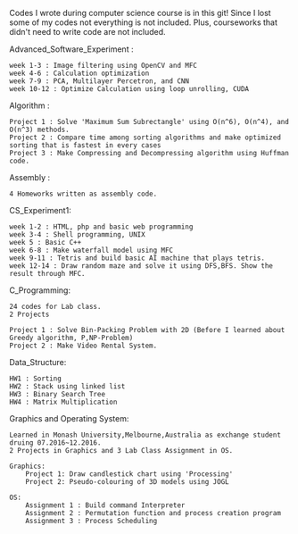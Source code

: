 Codes I wrote during computer science course is in this git! Since I lost some of my codes not everything is not included. Plus, courseworks that didn't need to write code are not included.
 
Advanced_Software_Experiment :
	  
	week 1-3 : Image filtering using OpenCV and MFC  
	week 4-6 : Calculation optimization  
	week 7-9 : PCA, Multilayer Percetron, and CNN  
	week 10-12 : Optimize Calculation using loop unrolling, CUDA  

Algorithm :
	  
	Project 1 : Solve 'Maximum Sum Subrectangle' using O(n^6), O(n^4), and O(n^3) methods.  
	Project 2 : Compare time among sorting algorithms and make optimized sorting that is fastest in every cases  
	Project 3 : Make Compressing and Decompressing algorithm using Huffman code.  
  
Assembly :  
  
	4 Homeworks written as assembly code.  
  
CS_Experiment1:  
	  
	week 1-2 : HTML, php and basic web programming  
	week 3-4 : Shell programming, UNIX  
	week 5 : Basic C++  
	week 6-8 : Make waterfall model using MFC  
	week 9-11 : Tetris and build basic AI machine that plays tetris.  
	week 12-14 : Draw random maze and solve it using DFS,BFS. Show the result through MFC.  
  
C_Programming:  
  
	24 codes for Lab class.  
	2 Projects 
	  
	Project 1 : Solve Bin-Packing Problem with 2D (Before I learned about Greedy algorithm, P,NP-Problem)  
	Project 2 : Make Video Rental System.  
  
Data_Structure:
	  
	HW1 : Sorting  
	HW2 : Stack using linked list  
	HW3 : Binary Search Tree  
	HW4 : Matrix Multiplication  
  
Graphics and Operating System:  
  
	Learned in Monash University,Melbourne,Australia as exchange student druing 07.2016~12.2016.  
	2 Projects in Graphics and 3 Lab Class Assignment in OS.  
	  	
	Graphics:  
		Project 1: Draw candlestick chart using 'Processing'  
		Project 2: Pseudo-colouring of 3D models using JOGL  
	  
	OS:  
		Assignment 1 : Build command Interpreter  
		Assignment 2 : Permutation function and process creation program  
		Assignment 3 : Process Scheduling  

